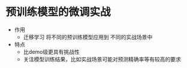 # 预训练模型的微调实战

- 作用
  - 迁移学习 将不同的预训练模型应用到 不同的实战场景中
- 特点
  - 比demo级更具有挑战性
  - 关注模型训练结果，比如实战场景可能对预测精确率等有较高的要求